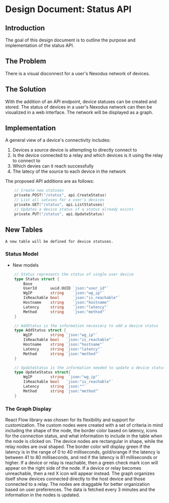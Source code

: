# Design Document: Status API

## Introduction

The goal of this design document is to outline the purpose and implementation of the status API.

## The Problem

There is a visual disconnect for a user's Nexodus network of devices.

## The Solution

With the addition of an API endpoint, device statuses can be created and stored. The status of devices in a user's Nexodus network can then be visualized in a web interface. The network will be displayed as a graph.

## Implementation

A general view of a device's connectivity includes:

  1. Devices a source device is attempting to directly connect to
  2. Is the device connected to a relay and which devices is it using the relay to connect to
  3. Which devies can it reach successfully
  4. The latecy of the source to each device in the network

The proposed API additions are as follows:

```go
    // Create new statuses
    private.POST("/status", api.CreateStatus)
    // List all satuses for a user's devices
    private.GET("/status", api.ListStatuses)
    // Updates a device status if a status already exists
    private.PUT("/status", api.UpdateStatus)
```

## New Tables

    A new table will be defined for device statuses.

### Status Model

- New models

```go
    // Status represents the status of single user device 
    type Status struct {
        Base
        UserId      uuid.UUID `json:"user_id"`
        WgIP        string    `json:"wg_ip"`
        IsReachable bool      `json:"is_reachable"`
        Hostname    string    `json:"hostname"`
        Latency     string    `json:"latency"`
        Method      string    `json:"method"`
    }

    // AddStatus is the information necessary to add a device status
    type AddStatus struct {
        WgIP        string `json:"wg_ip"`
        IsReachable bool   `json:"is_reachable"`
        Hostname    string `json:"hostname"`
        Latency     string `json:"latency"`
        Method      string `json:"method"`
    }

    // UpdateStatus is the information needed to update a device status that already exists
    type UpdateStatus struct{
        WgIP        string  `json:"wg_ip"`
        IsReachable bool   `json:"is_reachable"`
        Latency     string `json:""`
        Method      string `json:"method"`
    }
```

### The Graph Display

React Flow library was chosen for its flexibility and support for customization. The custom nodes were created with a set of criteria in mind including the shape of the node, the border color based on latency, icons for the connection status, and what information to include in the table when the node is clicked on. The device nodes are rectangular in shape, while the relay nodes are oval shaped. The border color will display green if the latency is in the range of 0 to 40 milliseconds, gold/orange if the latency is between 41 to 80 milliseconds, and red if the latency is 81 milliseconds or higher. If a device or relay is reachable, then a green check mark icon will appear on the right side of the node. If a device or relay becomes unreachable, then a red X icon will appear instead. The graph organizes itself show devices connected directly to the host device and those connected to a relay. The nodes are draggable for better organization based on user preferences. The data is fetched every 3 minutes and the information in the nodes is updated.

